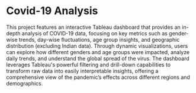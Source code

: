 # Covid-19 Analysis
This project features an interactive Tableau dashboard that provides an in-depth analysis of COVID-19 data, focusing on key metrics such as gender-wise trends, day-wise fluctuations, age group insights, and geographic distribution (excluding Indian data). Through dynamic visualizations, users can explore how different genders and age groups were impacted, analyze daily trends, and understand the global spread of the virus. The dashboard leverages Tableau's powerful filtering and drill-down capabilities to transform raw data into easily interpretable insights, offering a comprehensive view of the pandemic’s effects across different regions and demographics.
